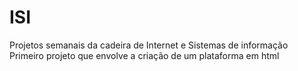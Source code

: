 # ISI
Projetos semanais da cadeira de Internet e Sistemas de informação
Primeiro projeto que envolve a criação de um plataforma em html
